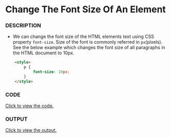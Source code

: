 # Change The Font Size Of An Element

### DESCRIPTION

* We can change the font size of the HTML elements text using CSS property `font-size`. Size of the font is commonly referred in `px`(pixels). See the below example which changes the font size of all paragraphs in the HTML document to 10px.
```html
    <style>
        p {
            font-size: 10px;
        }
    </style>
```

### CODE
[Click to view the code.](change-the-font-size-of-an-element.html )

### OUTPUT
[Click to view the output.](http://htmlpreview.github.io/?https://github.com/saipothanjanjanam/freecodecamp-full-stack-dev/blob/master/Responsive_Web_Design_Certification/2.Basic_CSS/5.Change_The_Font_Size_Of_An_Element/change-the-font-size-of-an-element.html)
